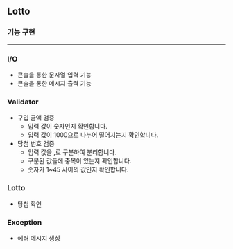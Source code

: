 ## Lotto

### 기능 구현

---
### I/O
- 콘솔을 통한 문자열 입력 기능
- 콘솔을 통한 메시지 출력 기능

### Validator
- 구입 금액 검증
  - 입력 값이 숫자인지 확인합니다.
  - 입력 값이 1000으로 나누어 떨어지는지 확인합니다.
- 당첨 번호 검증
  - 입력 값을 ,로 구분하여 분리합니다.
  - 구분된 값들에 중복이 있는지 확인합니다.
  - 숫자가 1~45 사이의 값인지 확인합니다.

### Lotto
- 당첨 확인

### Exception
- 에러 메시지 생성